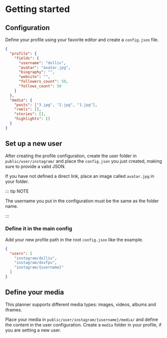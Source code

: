 # Getting started

## Configuration

Define your profile using your favorite editor and create a `config.json` file.  

```json
{
  "profile": {
    "fields": {
      "username": "dxlliv",
      "avatar": "avatar.jpg",
      "biography": "",
      "website": "",
      "followers_count": 50,
      "follows_count": 50
    }
  },
  "media": {
    "posts": ["3.jpg", "2.jpg", "1.jpg"],
    "reels": [],
    "stories": [],
    "highlights": []
  }
}
```

## Set up a new user

After creating the profile configuration, create the user folder in `public/user/instagram/`
and place the `config.json` you just created, making sure to provide a valid JSON.

If you have not defined a direct link, place an image called `avatar.jpg` in your folder.

::: tip NOTE

The username you put in the configuration must be the same as the folder name.

:::

### Define it in the main config

Add your new profile path in the root `config.json` like the example.

```json
{
  "users": [
    "instagram/dxlliv",
    "instagram/dxvfpv",
    "instagram/{username}"
  ]
}
```

## Define your media

This planner supports different media types: images, videos, albums and iframes.

Place your media in `public/user/instagram/{username}/media/` and define the content in the user configuration. Create a `media` folder in your profile, if you are setting a new user.
